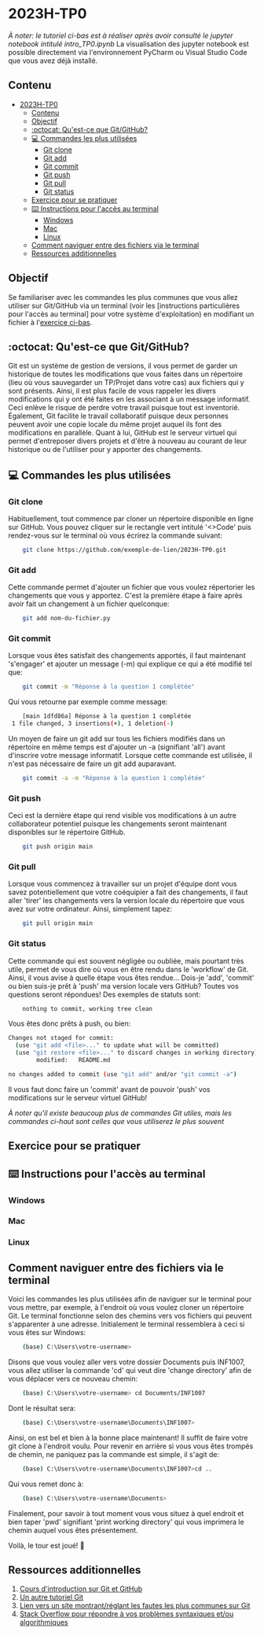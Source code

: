 # 2023H-TP0

*À noter: le tutoriel ci-bas est à réaliser après avoir consulté le jupyter notebook intitulé intro_TP0.ipynb*
La visualisation des jupyter notebook est possible directement via l'environnement PyCharm ou Visual Studio Code que vous avez déjà installé.

## Contenu
- [2023H-TP0](#2023h-tp0)
  - [Contenu](#contenu)
  - [Objectif](#objectif)
  - [:octocat: Qu'est-ce que Git/GitHub?](#octocat-quest-ce-que-gitgithub)
  - [:computer: Commandes les plus utilisées](#computer-commandes-les-plus-utilisées)
    - [Git clone](#git-clone)
    - [Git add](#git-add)
    - [Git commit](#git-commit)
    - [Git push](#git-push)
    - [Git pull](#git-pull)
    - [Git status](#git-status)
  - [Exercice pour se pratiquer](#exercice-pour-se-pratiquer)
  - [:keyboard: Instructions pour l'accès au terminal](#keyboard-instructions-pour-laccès-au-terminal)
    - [Windows](#windows)
    - [Mac](#mac)
    - [Linux](#linux)
  - [Comment naviguer entre des fichiers via le terminal](#comment-naviguer-entre-des-fichiers-via-le-terminal)
  - [Ressources additionnelles](#ressources-additionnelles)

## Objectif
Se familiariser avec les commandes les plus communes que vous allez utiliser sur Git/GitHub via un terminal (voir les [instructions particulières pour l'accès au terminal] pour votre système d'exploitation) en modifiant un fichier à l'[exercice ci-bas](#exercice-pour-se-pratiquer).

## :octocat: Qu'est-ce que Git/GitHub?
Git est un système de gestion de versions, il vous permet de garder un historique de toutes les modifications que vous faites dans un répertoire (lieu où vous sauvegarder un TP/Projet dans votre cas) aux fichiers qui y sont présents. Ainsi, il est plus facile de vous rappeler les divers modifications qui y ont été faites en les associant à un message informatif. Ceci enlève le risque de perdre votre travail puisque tout est inventorié. Également, Git facilite le travail collaboratif puisque deux personnes peuvent avoir une copie locale du même projet auquel ils font des modifications en parallèle. Quant à lui, GitHub est le serveur virtuel qui permet d'entreposer divers projets et d'être à nouveau au courant de leur historique ou de l'utiliser pour y apporter des changements. 

## :computer: Commandes les plus utilisées

### Git clone
Habituellement, tout commence par cloner un répertoire disponible en ligne sur GitHub. Vous pouvez cliquer sur le rectangle vert intitulé '<>Code' puis rendez-vous sur le terminal où vous écrirez la commande suivant:
```bash
    git clone https://github.com/exemple-de-lien/2023H-TP0.git
```
### Git add
Cette commande permet d'ajouter un fichier que vous voulez répertorier les changements que vous y apportez. C'est la première étape à faire après avoir fait un changement à un fichier quelconque:
```bash
    git add nom-du-fichier.py
```
### Git commit
Lorsque vous êtes satisfait des changements apportés, il faut maintenant 's'engager' et ajouter un message (-m) qui explique ce qui a été modifié tel que:
```bash
    git commit -m "Réponse à la question 1 complétée"
```
Qui vous retourne par exemple comme message:
```bash
    [main 1dfd86a] Réponse à la question 1 complétée
 1 file changed, 3 insertions(+), 1 deletion(-)
```
Un moyen de faire un git add sur tous les fichiers modifiés dans un répertoire en même temps est d'ajouter un -a (signifiant 'all') avant d'inscrire votre message informatif. Lorsque cette commande est utilisée, il n'est pas nécessaire de faire un git add auparavant.
```bash
    git commit -a -m "Réponse à la question 1 complétée"
```
### Git push
Ceci est la dernière étape qui rend visible vos modifications à un autre collaborateur potentiel puisque les changements seront maintenant disponibles sur le répertoire GitHub. 
```bash
    git push origin main
```
### Git pull
Lorsque vous commencez à travailler sur un projet d'équipe dont vous savez potentiellement que votre coéquipier a fait des changements, il faut aller 'tirer' les changements vers la version locale du répertoire que vous avez sur votre ordinateur. Ainsi, simplement tapez:
```bash
    git pull origin main
```
### Git status
Cette commande qui est souvent négligée ou oubliée, mais pourtant très utile, permet de vous dire où vous en être rendu dans le 'workflow' de Git. Ainsi, il vous avise à quelle étape vous êtes rendue... Dois-je 'add', 'commit' ou bien suis-je prêt à 'push' ma version locale vers GitHub? Toutes vos questions seront répondues!
Des exemples de statuts sont:
```bash
    nothing to commit, working tree clean
```
Vous êtes donc prêts à push, ou bien:
```bash
Changes not staged for commit:
  (use "git add <file>..." to update what will be committed)
  (use "git restore <file>..." to discard changes in working directory)
        modified:   README.md

no changes added to commit (use "git add" and/or "git commit -a")
```
Il vous faut donc faire un 'commit' avant de pouvoir 'push' vos modifications sur le serveur virtuel GitHub!

*À noter qu'il existe beaucoup plus de commandes Git utiles, mais les commandes ci-haut sont celles que vous utiliserez le plus souvent*
## Exercice pour se pratiquer

## :keyboard: Instructions pour l'accès au terminal

### Windows

### Mac

### Linux

## Comment naviguer entre des fichiers via le terminal

Voici les commandes les plus utilisées afin de naviguer sur le terminal pour vous mettre, par exemple, à l'endroit où vous voulez cloner un répertoire Git. Le terminal fonctionne selon des chemins vers vos fichiers qui peuvent s'apparenter à une adresse. Initialement le terminal ressemblera à ceci si vous êtes sur Windows:
```bash
    (base) C:\Users\votre-username>
```
Disons que vous voulez aller vers votre dossier Documents puis INF1007, vous allez utiliser la commande 'cd' qui veut dire 'change directory' afin de vous déplacer vers ce nouveau chemin:
```bash
    (base) C:\Users\votre-username> cd Documents/INF1007
```
Dont le résultat sera:
```bash
    (base) C:\Users\votre-username\Documents\INF1007>
```
Ainsi, on est bel et bien à la bonne place maintenant! Il suffit de faire votre git clone à l'endroit voulu.
Pour revenir en arrière si vous vous êtes trompés de chemin, ne paniquez pas la commande est simple, il s'agit de:
```bash
    (base) C:\Users\votre-username\Documents\INF1007>cd ..
```
Qui vous remet donc à:
```bash
    (base) C:\Users\votre-username\Documents>
```
Finalement, pour savoir à tout moment vous vous situez à quel endroit et bien taper 'pwd' signifiant 'print working directory' qui vous imprimera le chemin auquel vous êtes présentement. 

Voilà, le tour est joué! :sparkler:

## Ressources additionnelles
1. [Cours d'introduction sur Git et GitHub](https://emdupre.github.io/git-course/)
2. [Un autre tutoriel Git](https://www.w3schools.com/git/)
3. [Lien vers un site montrant/réglant les fautes les plus communes sur Git](https://dangitgit.com/)
4. [Stack Overflow pour répondre à vos problèmes syntaxiques et/ou algorithmiques](https://stackoverflow.com/)